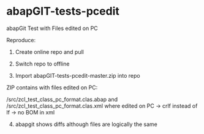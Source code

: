 # abapGIT-tests-pcedit
abapGit Test with Files edited on PC

Reproduce:

1) Create online repo and pull

2) Switch repo to offline

3) Import abapGIT-tests-pcedit-master.zip into repo

ZIP contains with files edited on PC:

/src/zcl_test_class_pc_format.clas.abap and /src/zcl_test_class_pc_format.clas.xml where edited on PC 
-> crlf instead of lf 
-> no BOM in xml

4) abapgit shows diffs although files are logically the same
